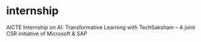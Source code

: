 # internship
AICTE Internship on AI: Transformative Learning  with   TechSaksham – A joint CSR initiative of Microsoft &amp; SAP   

